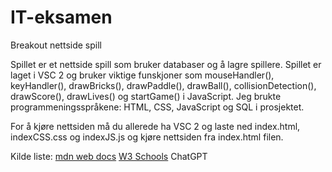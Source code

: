 # IT-eksamen
Breakout nettside spill

Spillet er et nettside spill som bruker databaser og å lagre spillere. Spillet er laget i VSC 2 og bruker viktige funskjoner som mouseHandler(), keyHandler(), drawBricks(), drawPaddle(), drawBall(), collisionDetection(), drawScore(), drawLives() og startGame() i JavaScript.
Jeg brukte programmeningsspråkene: HTML, CSS, JavaScript og SQL i prosjektet.

For å kjøre nettsiden må du allerede ha VSC 2 og laste ned index.html, indexCSS.css og indexJS.js og kjøre nettsiden fra index.html filen.

Kilde liste:
<a href="https://developer.mozilla.org/en-US/docs/Games/Tutorials/2D_Breakout_game_pure_JavaScript/Create_the_Canvas_and_draw_on_it">mdn web docs</a>
<a href="https://www.w3schools.com/jS/js_cookies.asp">W3 Schools</a>
ChatGPT
